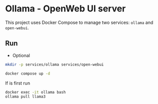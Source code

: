 # Ollama - OpenWeb UI server

This project uses Docker Compose to manage two services: `ollama` and `open-webui`.

## Run

- Optional

```bash
mkdir -p services/ollama services/open-webui
```

```bash
docker compose up -d
```

If is first run

```bash
docker exec -it ollama bash
ollama pull llama3
```

